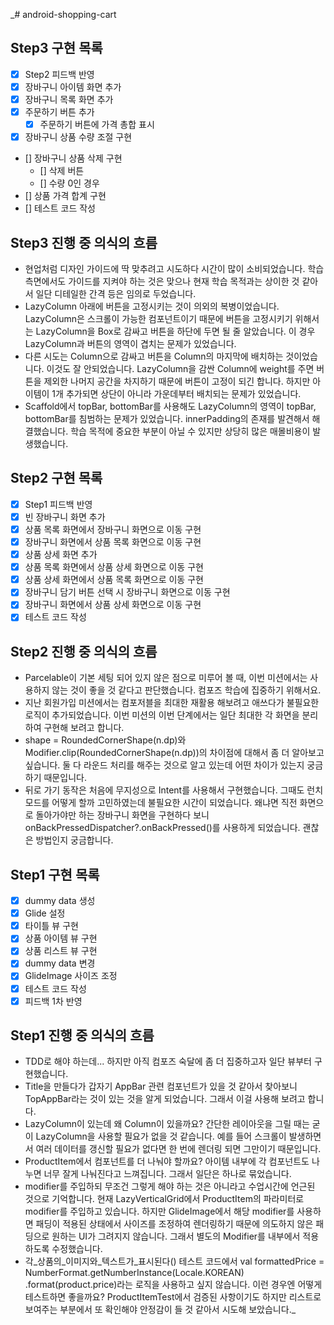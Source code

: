 _# android-shopping-cart

## Step3 구현 목록

- [x] Step2 피드백 반영
- [x] 장바구니 아이템 화면 추가
- [x] 장바구니 목록 화면 추가
- [x] 주문하기 버튼 추가
  - [x] 주문하기 버튼에 가격 총합 표시
- [x] 장바구니 상품 수량 조절 구현
- [] 장바구니 상품 삭제 구현
    - [] 삭제 버튼
    - [] 수량 0인 경우
- [] 상품 가격 합계 구현
- [] 테스트 코드 작성

## Step3 진행 중 의식의 흐름

- 현업처럼 디자인 가이드에 딱 맞추려고 시도하다 시간이 많이 소비되었습니다. 학습 측면에서도 가이드를 지켜야 하는 것은 맞으나 현재 학습 목적과는 상이한 것 같아서 일단 디테일한
  간격 등은 임의로 두었습니다.
- LazyColumn 아래에 버튼을 고정시키는 것이 의외의 복병이었습니다. LazyColumn은 스크롤이 가능한 컴포넌트이기 때문에 버튼을 고정시키기 위해서는
  LazyColumn을 Box로 감싸고 버튼을 하단에 두면 될 줄 알았습니다. 이 경우 LazyColumn과 버튼의 영역이 겹치는 문제가 있었습니다.
- 다른 시도는 Column으로 감싸고 버튼을 Column의 마지막에 배치하는 것이었습니다. 이것도 잘 안되었습니다. LazyColumn을 감싼 Column에 weight를 주면
  버튼을 제외한 나머지 공간을 차지하기 때문에 버튼이 고정이 되긴 합니다. 하지만 아이템이 1개 추가되면 상단이 아니라 가운데부터 배치되는 문제가 있었습니다.
- Scaffold에서 topBar, bottomBar를 사용해도 LazyColumn의 영역이 topBar, bottomBar를 침범하는 문제가 있었습니다.
  innerPadding의 존재를 발견해서 해결했습니다. 학습 목적에 중요한 부분이 아닐 수 있지만 상당히 많은 매몰비용이 발생했습니다.

## Step2 구현 목록

- [x] Step1 피드백 반영
- [x] 빈 장바구니 화면 추가
- [x] 상품 목록 화면에서 장바구니 화면으로 이동 구현
- [x] 장바구니 화면에서 상품 목록 화면으로 이동 구현
- [x] 상품 상세 화면 추가
- [x] 상품 목록 화면에서 상품 상세 화면으로 이동 구현
- [x] 상품 상세 화면에서 상품 목록 화면으로 이동 구현
- [x] 장바구니 담기 버튼 선택 시 장바구니 화면으로 이동 구현
- [x] 장바구니 화면에서 상품 상세 화면으로 이동 구현
- [x] 테스트 코드 작성

## Step2 진행 중 의식의 흐름

- Parcelable이 기본 세팅 되어 있지 않은 점으로 미루어 볼 때, 이번 미션에서는 사용하지 않는 것이 좋을 것 같다고 판단했습니다. 컴포즈 학습에 집중하기 위해서요.
- 지난 회원가입 미션에서는 컴포저블을 최대한 재활용 해보려고 애쓰다가 불필요한 로직이 추가되었습니다. 이번 미션의 이번 단계에서는 일단 최대한 각 화면을 분리하여 구현해 보려고
  합니다.
- shape = RoundedCornerShape(n.dp)와 Modifier.clip(RoundedCornerShape(n.dp))의 차이점에 대해서 좀 더 알아보고 싶습니다.
  둘 다 라운드 처리를 해주는 것으로 알고 있는데 어떤 차이가 있는지 궁금하기 때문입니다.
- 뒤로 가기 동작은 처음에 무지성으로 Intent를 사용해서 구현했습니다. 그때도 런치 모드를 어떻게 할까 고민하였는데 불필요한 시간이 되었습니다. 왜냐면 직전 화면으로
  돌아가야만 하는 장바구니 화면을 구현하다 보니 onBackPressedDispatcher?.onBackPressed()를 사용하게 되었습니다. 괜찮은 방법인지 궁금합니다.

## Step1 구현 목록

- [x] dummy data 생성
- [x] Glide 설정
- [x] 타이틀 뷰 구현
- [x] 상품 아이템 뷰 구현
- [x] 상품 리스트 뷰 구현
- [x] dummy data 변경
- [x] GlideImage 사이즈 조정
- [x] 테스트 코드 작성
- [x] 피드백 1차 반영

## Step1 진행 중 의식의 흐름

- TDD로 해야 하는데... 하지만 아직 컴포즈 숙달에 좀 더 집중하고자 일단 뷰부터 구현했습니다.
- Title을 만들다가 갑자기 AppBar 관련 컴포넌트가 있을 것 같아서 찾아보니 TopAppBar라는 것이 있는 것을 알게 되었습니다. 그래서 이걸 사용해 보려고 합니다.
- LazyColumn이 있는데 왜 Column이 있을까요? 간단한 레이아웃을 그릴 때는 굳이 LazyColumn을 사용할 필요가 없을 것 같습니다. 예를 들어 스크롤이 발생하면서
  여러 데이터를 갱신할 필요가 없다면 한 번에 렌더링 되면 그만이기 때문입니다.
- ProductItem에서 컴포넌트를 더 나눠야 할까요? 아이템 내부에 각 컴포넌트도 나누면 너무 잘게 나눠진다고 느껴집니다. 그래서 일단은 하나로 묶었습니다.
- modifier를 주입하되 무조건 그렇게 해야 하는 것은 아니라고 수업시간에 언근된 것으로 기억합니다. 현재 LazyVerticalGrid에서 ProductItem의
  파라미터로 modifier를 주입하고 있습니다. 하지만 GlideImage에서 해당 modifier를 사용하면 패딩이 적용된 상태에서 사이즈를 조정하여 렌더링하기 때문에
  의도하지 않은 패딩으로 원하는 UI가 그려지지 않습니다. 그래서 별도의 Modifier를 내부에서 적용하도록 수정했습니다.
- 각_상품의_이미지와_텍스트가_표시된다() 테스트 코드에서 val formattedPrice = NumberFormat.getNumberInstance(Locale.KOREAN)
  .format(product.price)라는 로직을 사용하고 싶지 않습니다. 이런 경우엔 어떻게 테스트하면 좋을까요? ProductItemTest에서 검증된 사항이기도 하지만
  리스트로 보여주는 부분에서 또 확인해야 안정감이 들 것 같아서 시도해 보았습니다._
